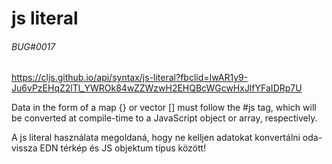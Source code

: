 
# js literal

###### BUG#0017

https://cljs.github.io/api/syntax/js-literal?fbclid=IwAR1y9-Ju6vPzEHqZ2lTl_YWROk84wZZWzwH2EHQBcWGcwHxJlfYFaIDRp7U

Data in the form of a map {} or vector [] must follow the #js tag, which will be
converted at compile-time to a JavaScript object or array, respectively.

A js literal használata megoldaná, hogy ne kelljen adatokat konvertálni oda-vissza
EDN térkép és JS objektum típus között!
